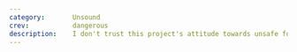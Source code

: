 ```yaml
---
category:       Unsound
crev:           dangerous
description:    I don't trust this project's attitude towards unsafe for something web facing. https://64.github.io/actix/
---
```

